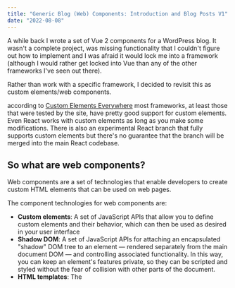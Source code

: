 ```yaml
---
title: "Generic Blog (Web) Components: Introduction and Blog Posts V1"
date: "2022-08-08"
---
```


A while back I wrote a set of Vue 2 components for a WordPress blog. It wasn't a complete project, was missing functionality that I couldn't figure out how to implement and I was afraid it would lock me into a framework (although I would rather get locked into Vue than any of the other frameworks I've seen out there).

Rather than work with a specific framework, I decided to revisit this as custom elements/web components.

according to [Custom Elements Everywhere](https://custom-elements-everywhere.com/) most frameworks, at least those that were tested by the site, have pretty good support for custom elements. Even React works with custom elements as long as you make some modifications. There is also an experimental React branch that fully supports custom elements but there's no guarantee that the branch will be merged into the main React codebase.

## So what are web components?

Web components are a set of technologies that enable developers to create custom HTML elements that can be used on web pages.

The component technologies for web components are:

- **Custom elements**: A set of JavaScript APIs that allow you to define custom elements and their behavior, which can then be used as desired in your user interface
- **Shadow DOM**: A set of JavaScript APIs for attaching an encapsulated "shadow" DOM tree to an element — rendered separately from the main document DOM — and controlling associated functionality. In this way, you can keep an element's features private, so they can be scripted and styled without the fear of collision with other parts of the document.
- **HTML templates**: The <template> and <slot> elements enable you to write markup templates that are not displayed in the rendered page. These can then be reused multiple times as the basis of a custom element's structure.

The basic approach for implementing a web component generally looks something like this:

- Using the ECMAScript 2015 class syntax create a class in which you specify your web component functionality
- Register your new custom element using the `CustomElementRegistry.define()` method, passing it the element name to be defined, the class or function in which its functionality is specified
- Attach a shadow DOM to the custom element using Element.attachShadow() method
    
    - Add child elements, event listeners, etc., to the shadow DOM using regular DOM methods.
- Define an HTML template using <template> and <slot>
    
    - Again use regular DOM methods to clone the template and attach it to your shadow DOM.
- Use your custom element wherever you like on your page, just like you would any regular HTML element.

```js
// Create a class for the element
class PopUpInfo extends HTMLElement {
  constructor() {
    super();

    // Create a shadow root
    const shadow = this.attachShadow({mode: 'open'});

    // Create structure elements
    const wrapper = document.createElement('span');
    wrapper.setAttribute('class', 'wrapper');

    const icon = document.createElement('span');
    icon.setAttribute('class', 'icon');
    icon.setAttribute('tabindex', 0);

    const info = document.createElement('span');
    info.setAttribute('class', 'info');

    const text = this.getAttribute('data-text');
    info.textContent = text;

    let imgUrl;
    if(this.hasAttribute('img')) {
      imgUrl = this.getAttribute('img');
    } else {
      imgUrl = 'img/default.png';
    }

    const img = document.createElement('img');
    img.src = imgUrl;
    icon.appendChild(img);

    const style = document.createElement('style');

    style.textContent = `
      .wrapper {
        position: relative;
      }
      .info {
        font-size: 0.8rem;
        width: 200px;
        display: inline-block;
        border: 1px solid black;
        padding: 10px;
        background: white;
        border-radius: 10px;
        opacity: 0;
        transition: 0.6s all;
        position: absolute;
        bottom: 20px;
        left: 10px;
        z-index: 3;
      }
      img {
        width: 1.2rem;
      }
      .icon:hover + .info, .icon:focus + .info {
        opacity: 1;
      }
    `;

    shadow.appendChild(style);
    shadow.appendChild(wrapper);
    wrapper.appendChild(icon);
    wrapper.appendChild(info);
  }
}

customElements.define('popup-info', PopUpInfo);
```

## Using the Lit library

[Lit](https://lit.dev/) is the spiritual successor to the Polymer library and it makes it easier to work with Web Components.

Instead of using plain custom elements, we'll take advantage of Lit features that will make the work easier.

An example custom element built with Lit:

```js
import {LitElement, html} from 'lit';

export class CEElement extends LitElement {
  constructor() {
    super();
    //implementation
  }

  render() {
    return html`<span part="textspan">This text will be red</span>`;
  }
}

window.customElements.define('c-e', CEElement);
```

## Additional specifications that enhance web components

There are additional specifications that enhance the existing web component applies

[CSS modules](https://web.dev/css-module-scripts/) and [Constructable Stylesheets](https://web.dev/constructable-stylesheets/) eliminate the need for `<style>` elements in your custom elements.

Using CSS modules you can import stylesheets using Javascript and then attach them to your custom elements' shadow roots.

The main advantage of this method is that you can do so with any number of custom elements on a page, as well as the root stylesheet for your page.

```js
import sheet from './styles.css' 
  assert {
    type: 'css'
  };

// adds the sheet to the root document
document.adoptedStyleSheets = [sheet];

// Adds the imported styelsheet 
// to a shadowroot
shadowRoot.adoptedStyleSheets = [sheet];
```

Earlier versions of the Web Components specifications had shadow piercing combinators to offer a way for the host document to style content inside custom elements. This was powerful but broke encapsulation and was later removed from the specifications.

Instead of the piercing combinator, we now have [CSS Shadow Parts](https://drafts.csswg.org/css-shadow-parts/) as a way to signal that we want to apply styles from an external stylesheet to the custom element.

the `c-e` element does this by using the `part` attribute with a name value in the template.

```js
class CEElement extends HTMLElement {
  constructor() {
    super();
    //implementation
  }
  <template id="c-e-template">
    <span part="textspan">This text will be red</span>
  </template>
}

window.customElements.define('c-e', CEElement);
```

In the CSS, we use the name of the custom element and the `::part` pseudo-element to select the part we want to style.

```css
c-e::part(textspan) {
  color: red;
}
```

For more information, see

- [Scoped Styles](https://drafts.csswg.org/css-cascade-6/#scoped-styles)
- [Keeping Your CSS Small](https://www.xanthir.com/talks/2022-06-10/)

## What components to build?

Here's a list of the minimal set of components I want to build for this project:

- Show all posts
- Show single posts
- Show all pages
- Show all categories
- Show post matching a category
- Show all tags
- Show posts matching a tags
- Post pagination
- Page pagination

For example, I will build a component to show all posts (or at least the latest 10).

## Building an example component

The easiest component to get started is the `blog-posts` component. It displays a list of the latest 10 posts.

We first import the components of the Lit library that we want to use:

- `LitElement` and `html` from the `lit` package
- `unsafeHTML` from its own package in the `lit/directives` there

We then create a class that extends the `LitElement` class. This means that we can use the features of the base class and expand it with functionality specific to the custom element we're creating.

We first define the properties of this component. In this case, we have only one: the data that we'll retrieve from the API as an object.

We then run our constructor function. We call the [super()](https://developer.mozilla.org/en-US/docs/Web/JavaScript/Reference/Operators/super) to call the parent class's constructor (in this case LitElement's constructor) and then we run fetchData() using `this.fetchData()`.

This has initialized our class with both the properties from the parent class and our properties and methods.

We could also run `this.fetchData()` in one of the component lifecycle methods but I want to be absolutely sure that the data is loaded before we render the component.

`fetchData()` runs a fetch request for the posts endpoint at ``https://publishing-project.rivendellweb.net/wp-json/wp/v2/posts?embedded=true` and sets the``data\` property to the response data.

Promises are one way to handle asynchronous code. We could also use async/await to achieve the same goal.

The renderer is where the magic happens.

IF the data variable `this.data` is not set, we display a loading message since the fetch promises haven't been fulfilled yet and there is nothing to show.

Once the data is loaded we can populate the template. We use the [array.map](https://developer.mozilla.org/en-US/docs/Web/JavaScript/Reference/Global_Objects/Array/map) method to ensure that we have an array to work with and the `html` [tagged template](https://developer.mozilla.org/en-US/docs/Web/JavaScript/Reference/Template_literals#tagged_templates) to render the HTML for each component

In this instance, WordPress has already sanitized the data for use so it's OK to use the [unsafeHTML](https://lit.dev/docs/templates/directives/#unsafehtml) directive to render the content as HTML rather than text. If you can't ensure that the data is sanitized you should not use the `unsafeHTML` directive or you'll open your application to XSS attacks.

The template also provides part attributes so we can use the [::part](https://developer.mozilla.org/en-US/docs/Web/CSS/::part) pseudo-element to style the content inside the custom element from one master stylesheet outside it.

The final step is to define the element as a custom element. We use the [customElements.define](https://developer.mozilla.org/en-US/docs/Web/API/CustomElementRegistry/define) to associate the name that we want to use `blog-posts` with the function that defines it `BlogPosts`.

```js
import { LitElement, html } from 'lit';
import { unsafeHTML } from 'lit/directives/unsafe-html.js';

class BlogPosts extends LitElement {
  static get properties() {
    return {
      data: Object,
    }
  }

  constructor() {
    super();
    this.fetchData();
  }

  fetchData() {}

  render() {
    if (!this.data) {
      return html`
          <h2>Loading...</h2>
        `;
    }
    return html`
      ${this.data
        .map((post) =>
          html`<article part="article-post">
            <h2><a href="${post.link}">${post.title.rendered}</a></h2>

            <div class="post-content" part="article-content">
              ${unsafeHTML(post.excerpt.rendered)}
            </div>
          </article>
          `
        )
      }
    `
  }

}

customElements.define('blog-posts', BlogPosts);
```

We can then use the custom element anywhere we want to by running the following steps:

Import the script as a module.

```html
<script type="module" src="/path/to/blog-post.js"></script>
```

and use the tag you defined in the script wherever you want to place the element at

```html
<blog-posts></blog-posts>
```

## Future Evolution

The basic element works and it displays the content as we intended.

There are a few things that I will save for a future iteration of the component.

### Change the links

Right now the links point to the original server. The first iteration will change the links to individual posts.

Because the links point to individual pages, we need to figure out how to display the individual posts. Do we link to the individual post's JSON content or create a custom URL?

### Customize the element

The element currently uses the default values for the number of pages and the page number where we want to start:

- `per_page`: how many posts per page. The default is 10
- `page`: what page (or group) of posts we want to see. The default is 1

### Use Storybook

Once we have our component ready, we can look at [Storybook](https://storybook.js.org/) as a way to show all the available components to potential users.

Storybook provides a way to use it with web components.[Introduction to Storybook for Web Components](https://storybook.js.org/docs/web-components/get-started/introduction)

## Code Repository

The code for this project, both the custom elements and the Storybook data are available on Github at [https://github.com/caraya/blog-components](https://github.com/caraya/blog-components)
